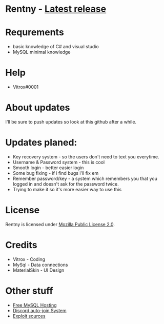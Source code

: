 # Rentny - [Latest release](https://github.com/VitroxX/Rentny/releases)

# Requrements
- basic knowledge of C# and visual studio
- MySQL minimal knowledge

# Help
* Vitrox#0001

# About updates
I'll be sure to push updates so look at this github after a while.

# Updates planed:
* Key recovery system - so the users don't need to text you everytime.
* Username & Password system - this is cool
* Smooth login - better easier login
* Some bug fixing - if i find bugs i'll fix em
* Remember password/key - a system which remembers you that you logged in and doesn't ask for the password twice.
* Trying to make it so it's more easier way to use this

# License
Rentny is licensed under [Mozilla Public License 2.0](https://opensource.org/licenses/MPL-2.0).

# Credits
* Vitrox - Coding
* MySql - Data connections
* MaterialSkin - UI Design

# Other stuff
+ [Free MySQL Hosting](https://remotemysql.com)
+ [Discord auto-join System](https://v3rmillion.net/showthread.php?tid=841010)
+ [Exploit sources](https://github.com/rakion99/)
